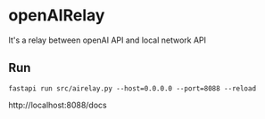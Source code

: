 # openAIRelay

It's a relay between openAI API and local network API

## Run
```shell
fastapi run src/airelay.py --host=0.0.0.0 --port=8088 --reload
```

http://localhost:8088/docs
